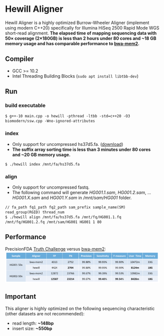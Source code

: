 # Hewill Aligner
Hewill Aligner is a highly optimized Burrow-Wheeler Aligner (implement using modern C++20) specifically for Illumina HiSeq 2500 Rapid Mode WGS short-read alignment.
**The elapsed time of mapping sequencing data with 50× coverage (2×180GB) is less than 2 hours under 80 cores and ~18 GB memory usage and has comparable performance to [bwa-mem2].**

## Compiler
- GCC >= 10.2
- Intel Threading Building Blocks (`sudo apt install libtbb-dev`)

## Run
### build executable
```
$ g++-10 main.cpp -o hewill -pthread -ltbb -std=c++20 -O3 biomodern/ssw.cpp -Wno-ignored-attributes
```
### index
- Only support for uncompressed hs37d5.fa. ([download])
- **The suffix array sorting time is less than 3 minutes under 80 cores and ~20 GB memory usage.**
```
$ ./hewill index /mnt/fa/hs37d5.fa
```
### align
- Only support for uncompressed fastq.
- The following command will generate *HG001.1.sam*, *HG001.2.sam*, ... *HG001.X.sam* and *HG001.Y.sam* in */mnt/sam/HG001* folder.
```
// fa_path fq1_path fq2_path sam_prefix sample_name(SM) read_group(RGID) thread_num
$ ./hewill align /mnt/fa/hs37d5.fa /mnt/fq/HG001.1.fq /mnt/fq/HG001.2.fq /mnt/sam/HG001 HG001 1 80
```

## Performance
PrecisionFDA [Truth Challenge] versus [bwa-mem2]:
<img src="https://raw.githubusercontent.com/hewillk/aligner/master/performance.png" />

## Important
This aligner is highly optimized on the following sequencing characteristic (other datasets are not recommended):
- read length: **~148bp**
- insert size: **~550bp**

[bwa-mem2]: https://github.com/bwa-mem2/bwa-mem2
[Truth Challenge]: https://precision.fda.gov/challenges/truth
[download]: https://ftp-trace.ncbi.nlm.nih.gov/1000genomes/ftp/technical/reference/phase2_reference_assembly_sequence/hs37d5.fa.gz
